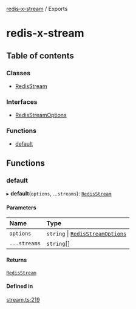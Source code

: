 [redis-x-stream](README.md) / Exports

# redis-x-stream

## Table of contents

### Classes

- [RedisStream](classes/RedisStream.md)

### Interfaces

- [RedisStreamOptions](interfaces/RedisStreamOptions.md)

### Functions

- [default](modules.md#default)

## Functions

### default

▸ **default**(`options`, ...`streams`): [`RedisStream`](classes/RedisStream.md)

#### Parameters

| Name | Type |
| :------ | :------ |
| `options` | `string` \| [`RedisStreamOptions`](interfaces/RedisStreamOptions.md) |
| `...streams` | `string`[] |

#### Returns

[`RedisStream`](classes/RedisStream.md)

#### Defined in

[stream.ts:219](https://github.com/calebboyd/redis-x-stream/blob/52317a3/src/stream.ts#L219)
